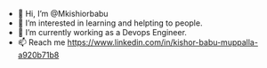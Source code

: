 - 👋 Hi, I’m @Mkishiorbabu
- 👀 I’m interested in learning and helpting to people.
- 🌱 I’m currently working as a Devops Engineer.
- 📫 Reach me https://www.linkedin.com/in/kishor-babu-muppalla-a920b71b8
